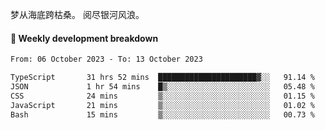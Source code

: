 梦从海底跨枯桑。
阅尽银河风浪。


#### 📝 Weekly development breakdown

<!--START_SECTION:waka-->

```txt
From: 06 October 2023 - To: 13 October 2023

TypeScript       31 hrs 52 mins  ██████████████████████▓░░   91.14 %
JSON             1 hr 54 mins    █▒░░░░░░░░░░░░░░░░░░░░░░░   05.48 %
CSS              24 mins         ▒░░░░░░░░░░░░░░░░░░░░░░░░   01.15 %
JavaScript       21 mins         ▒░░░░░░░░░░░░░░░░░░░░░░░░   01.02 %
Bash             15 mins         ▒░░░░░░░░░░░░░░░░░░░░░░░░   00.73 %
```

<!--END_SECTION:waka-->




